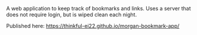 A web application to keep track of bookmarks and links.
Uses a server that does not require login, but is wiped clean each night.

Published here:
https://thinkful-ei22.github.io/morgan-bookmark-app/
